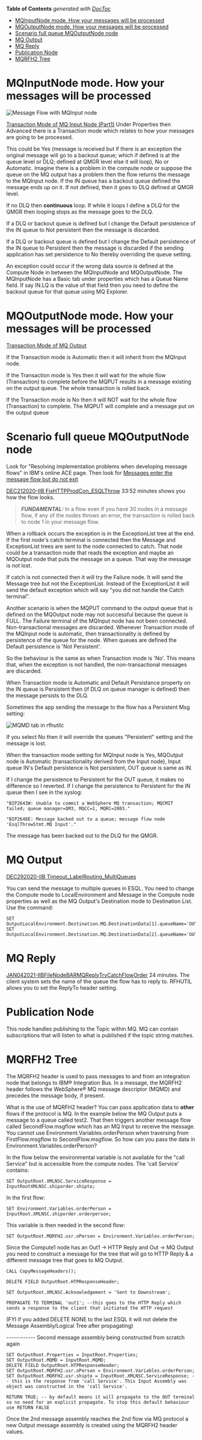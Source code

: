 <!-- START doctoc generated TOC please keep comment here to allow auto update -->
<!-- DON'T EDIT THIS SECTION, INSTEAD RE-RUN doctoc TO UPDATE -->
**Table of Contents**  *generated with [DocToc](https://github.com/thlorenz/doctoc)*

- [MQInputNode mode. How your messages will be processed](#mqinputnode-mode-how-your-messages-will-be-processed)
- [MQOutputNode mode. How your messages will be processed](#mqoutputnode-mode-how-your-messages-will-be-processed)
- [Scenario full queue MQOutputNode node](#scenario-full-queue-mqoutputnode-node)
- [MQ Output](#mq-output)
- [MQ Reply](#mq-reply)
- [Publication Node](#publication-node)
- [MQRFH2 Tree](#mqrfh2-tree)

<!-- END doctoc generated TOC please keep comment here to allow auto update -->

# MQInputNode mode. How your messages will be processed

![Message Flow with MQInput node](../../IIB.fld/MQInputTransactionmode.png)

[Transaction Mode of MQ Input Node (Part1)](https://youtu.be/QGp83DeRoUs?si=BA8Iz6zAcy9FryfA)
Under Properties then Advanced there is a Transaction mode which relates to how your messages
are going to be processed.

This could be Yes (message is received but if there is an exception the
original message will go to a backout queue; which if defined is at the
queue level or DLQ; defined at QMGR level else it will loop), No or
Automatic. Imagine there is a problem in the compute node or suppose the
queue on the MQ output has a problem then the flow returns the message
to the MQInput node. If the IN queue has a backout queue defined the
message ends up on it. If not defined, then it goes to DLQ defined at
QMGR level.

If no DLQ then **continuous** loop. If while it loops I define a DLQ for
the QMGR then looping stops as the message goes to the DLQ.

If a DLQ or backout queue is defined but I change the Default
persistence of the IN queue to Not persistent then the message is
discarded.

If a DLQ or backout queue is defined but I change the Default
persistence of the IN queue to Persistent then the message is discarded
if the sending application has set persistence to No thereby overriding
the queue setting.

An exception could occur if the wrong data source is defined at the
Compute Node in between the MQInputNode and MQOutputNode. The
MQInputNode has a Basic tab under properties which has a Queue Name
field. If say IN.LQ is the value of that field then you need to define
the backout queue for that queue using MQ Explorer.

# MQOutputNode mode. How your messages will be processed

[Transaction Mode of MQ Output](https://www.youtube.com/watch?v=DiTdocdPc9w)

If the Transaction mode is Automatic then it will inherit from the MQInput node.

If the Transaction mode is Yes then it will wait for the whole flow
(Transaction) to complete before the MQPUT results in a message existing
on the output queue. The whole transaction is rolled back.

If the Transaction mode is No then it will NOT wait for the whole flow
(Transaction) to complete. The MQPUT will complete and a message put on
the output queue

# Scenario full queue MQOutputNode node

Look for "Resolving implementation problems when developing message
flows" in IBM's online ACE page. Then look for [Messages enter the
message flow but do not exit](https://www.ibm.com/docs/en/app-connect/13.0.x?topic=flows-resolving-implementation-problems-when-developing-message#au16530_2)

[DEC212020-IIB FixHTTPProdCon_ESQLThrow](https://drive.google.com/file/d/1-KG_swTi1BJSf9WFXBYR-PDvSR_UOSoV/view?usp=share_link)
33:52 minutes shows you how the flow looks.

> **_FUNDAMENTAL:_**  In a flow even if you have 30 nodes in a message flow, if any of the nodes throws an error, the transaction is rolled back to node 1 in your message flow.

When a rollback occurs the exception is in the ExceptionList tree at the end. If the first node's catch terminal is connected then the Message and ExceptionList trees are sent to the node connected to catch. That node could be a transaction node that reads the exception and maybe an MQOutput node that puts the message on a queue. That way the message is not lost.

If catch is not connected then it will try the Failure node. It will send the Message tree but not the ExceptionList. Instead of the ExceptionList it will send the default exception which will say "you did not handle the Catch terminal".

Another scenario is when the MQPUT command to the output queue that is defined on the MQOutput node may not successful because the queue is FULL. The Failure terminal of the MQInput node has not been
connected. Non-transactional messages are discarded. Whenever Transaction mode of the MQInput node is automatic, then transactionality is defined by persistence of the queue for the node. When queues are defined the Default persistence is 'Not Persistent'. 

So the behaviour is the same as when Transaction mode is 'No'. This means that, when the exception is not handled, the non-transactional messages are discarded.

When Transaction mode is Automatic and Default Persistance property on the IN queue is Persistent then (if DLQ on queue manager is defined) then the message persists to the DLQ.

Sometimes the app sending the message to the flow has a Persistent Msg setting:

![MQMD tab in rfhutilc](../../IIB.fld/rfhutilMQMDsection.png)

If you select No then it will override the queues "Persistent" setting and the message is lost.

When the transaction mode setting for MQInput node is Yes, MQOutput
node is Automatic (transactionality derived from the Input node), Input
queue IN's Default persistence is Not persistent, OUT queue is same as
IN.

If I change the persistence to Persistent for the OUT queue, it makes no
difference so I reverted. If I change the persistence to Persistent for
the IN queue then I see in the syslog:

```
"BIP2643W: Unable to commit a WebSphere MQ transaction; MQCMIT
failed; queue manager=QM3, MQCC=1, MQRC=2003."

"BIP2648E: Message backed out to a queue; message flow node
'EsqlThrowStmt.MQ Input'."
```

The message has been backed out to the DLQ for the QMGR.

# MQ Output

[DEC292020-IIB Timeout_LabelRouting_MultiQueues](https://drive.google.com/file/d/1sJ3i-KQYDRGw1UG38bU05uUMFCe6r-Pa/view?usp=share_link)

You can send the message to multiple queues in ESQL. You need to change the Compute mode
to LocalEnvironment and Message in the Compute node properties as well
as the MQ Output's Destination mode to Destination List. Use the
command:

```
SET OutputLocalEnvironment.Destination.MQ.DestinationData[1].queueName='OUT';
SET OutputLocalEnvironment.Destination.MQ.DestinationData[2].queueName='OUT1';
```

# MQ Reply

[JAN042021-IIBFileNodeBARMQReplyTryCatchFlowOrder](https://drive.google.com/file/d/15EypxxgHztb_VdEnJa82vgmFoQO7wY7L/view?usp=share_link) 24 minutes. The client
system sets the name of the queue the flow has to reply to. RFHUTIL
allows you to set the ReplyTo header setting.

# Publication Node

This node handles publishing to the Topic within MQ. MQ can contain
subscriptions that will listen to what is published if the topic string
matches.

# MQRFH2 Tree

The MQRFH2 header is used to pass messages to and from an integration
node that belongs to IBM® Integration Bus. In a message, the MQRFH2
header follows the WebSphere® MQ message descriptor (MQMD) and precedes
the message body, if present.

What is the use of MQRFH2 header? You can pass application data to
__other__ flows if the protocol is MQ. In the example below
the MQ Output puts a message to a queue called test2. That then triggers
another message flow called SecondFlow.msgflow which has an MQ Input to
receive the message. You cannot use Environment.Variables.orderPerson
when traversing from FirstFlow.msgflow to SecondFlow.msgflow. So how can
you pass the data in Environment.Variables.orderPerson?

In the flow below the environmental variable is not available for the
"call Service" but is accessible from the compute nodes. The 'call
Service' contains:

```
SET OutputRoot.XMLNSC.ServiceResponse = InputRootXMLNSC.shiporder.shipto;
```

In the first flow: 

```
SET Environment.Variables.orderPerson = InputRoot.XMLNSC.shiporder.orderperson;
```

This variable is then needed in the second flow:

```
SET OutputRoot.MQRFH2.usr.oPerson = Environment.Variables.orderPerson;
```

Since the Compute1 node has an Out1 → HTTP Reply and Out → MQ Output
you need to construct a message for the tree that will go to HTTP Reply
& a different message tree that goes to MQ Output.

```
CALL CopyMessageHeaders();

DELETE FIELD OutputRoot.HTPResponseHeader;

SET OutputRoot.XMLNSC.Acknowledgement = 'Sent to Downstream';

PROPAGATE TO TERMINAL 'out1'; --this goes to the HTTP Reply which sends a response to the client that initiated the HTTP request
```
(FYI if you added DELETE NONE to the last ESQL it will not delete the
Message Assembly/Logical Tree after propagating)

------------ Second message assembly being constructed from scratch again

```
SET OutputRoot.Properties = InputRoot.Properties;
SET OutputRoot.MQMD = InputRoot.MQMD;
DELETE FIELD OutputRoot.HTPResponseHeader;
SET OutputRoot.MQRFH2.usr.oPerson = Environment.Variables.orderPerson;
SET OutputRoot.MQRFH2.usr.shipto = InputRoot.XMLNSC.ServiceResponse; -- this is the response from 'call Service'. This Input Assembly was object was constructed in the 'call Service'.

RETURN TRUE; -- by default means it will propagate to the OUT terminal so no need for an explicit propagate. To stop this default behaviour use RETURN FALSE
```

Once the 2nd message assembly reaches the 2nd flow via MQ protocol a new Output message assembly is created using the MQRFH2 header values.